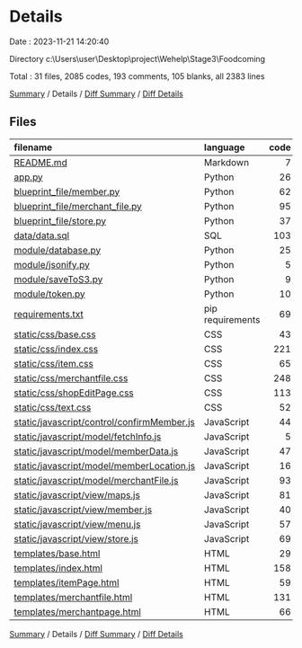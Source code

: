 # Details

Date : 2023-11-21 14:20:40

Directory c:\\Users\\user\\Desktop\\project\\Wehelp\\Stage3\\Foodcoming

Total : 31 files,  2085 codes, 193 comments, 105 blanks, all 2383 lines

[Summary](results.md) / Details / [Diff Summary](diff.md) / [Diff Details](diff-details.md)

## Files
| filename | language | code | comment | blank | total |
| :--- | :--- | ---: | ---: | ---: | ---: |
| [README.md](/README.md) | Markdown | 7 | 0 | 4 | 11 |
| [app.py](/app.py) | Python | 26 | 2 | 6 | 34 |
| [blueprint_file/member.py](/blueprint_file/member.py) | Python | 62 | 0 | 4 | 66 |
| [blueprint_file/merchant_file.py](/blueprint_file/merchant_file.py) | Python | 95 | 0 | 3 | 98 |
| [blueprint_file/store.py](/blueprint_file/store.py) | Python | 37 | 0 | 3 | 40 |
| [data/data.sql](/data/data.sql) | SQL | 103 | 30 | 20 | 153 |
| [module/database.py](/module/database.py) | Python | 25 | 10 | 3 | 38 |
| [module/jsonify.py](/module/jsonify.py) | Python | 5 | 0 | 1 | 6 |
| [module/saveToS3.py](/module/saveToS3.py) | Python | 9 | 0 | 3 | 12 |
| [module/token.py](/module/token.py) | Python | 10 | 0 | 2 | 12 |
| [requirements.txt](/requirements.txt) | pip requirements | 69 | 0 | 0 | 69 |
| [static/css/base.css](/static/css/base.css) | CSS | 43 | 0 | 1 | 44 |
| [static/css/index.css](/static/css/index.css) | CSS | 221 | 0 | 1 | 222 |
| [static/css/item.css](/static/css/item.css) | CSS | 65 | 0 | 0 | 65 |
| [static/css/merchantfile.css](/static/css/merchantfile.css) | CSS | 248 | 0 | 7 | 255 |
| [static/css/shopEditPage.css](/static/css/shopEditPage.css) | CSS | 113 | 0 | 0 | 113 |
| [static/css/text.css](/static/css/text.css) | CSS | 52 | 0 | 0 | 52 |
| [static/javascript/control/confirmMember.js](/static/javascript/control/confirmMember.js) | JavaScript | 44 | 0 | 1 | 45 |
| [static/javascript/model/fetchInfo.js](/static/javascript/model/fetchInfo.js) | JavaScript | 5 | 0 | 0 | 5 |
| [static/javascript/model/memberData.js](/static/javascript/model/memberData.js) | JavaScript | 47 | 0 | 5 | 52 |
| [static/javascript/model/memberLocation.js](/static/javascript/model/memberLocation.js) | JavaScript | 16 | 2 | 2 | 20 |
| [static/javascript/model/merchantFile.js](/static/javascript/model/merchantFile.js) | JavaScript | 93 | 2 | 2 | 97 |
| [static/javascript/view/maps.js](/static/javascript/view/maps.js) | JavaScript | 81 | 3 | 11 | 95 |
| [static/javascript/view/member.js](/static/javascript/view/member.js) | JavaScript | 40 | 0 | 6 | 46 |
| [static/javascript/view/menu.js](/static/javascript/view/menu.js) | JavaScript | 57 | 137 | 3 | 197 |
| [static/javascript/view/store.js](/static/javascript/view/store.js) | JavaScript | 69 | 0 | 7 | 76 |
| [templates/base.html](/templates/base.html) | HTML | 29 | 0 | 3 | 32 |
| [templates/index.html](/templates/index.html) | HTML | 158 | 7 | 2 | 167 |
| [templates/itemPage.html](/templates/itemPage.html) | HTML | 59 | 0 | 0 | 59 |
| [templates/merchantfile.html](/templates/merchantfile.html) | HTML | 131 | 0 | 0 | 131 |
| [templates/merchantpage.html](/templates/merchantpage.html) | HTML | 66 | 0 | 5 | 71 |

[Summary](results.md) / Details / [Diff Summary](diff.md) / [Diff Details](diff-details.md)